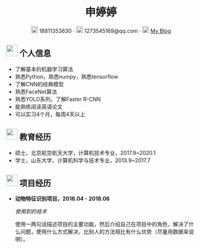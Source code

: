  <center>
     <h1>申婷婷</h1>
     <div>
         <span>
             <img src="assets/phone-solid.svg" width="18px">
             18811353630
         </span>
         ·
         <span>
             <img src="assets/envelope-solid.svg" width="18px">
             1273545169@qq.com
         </span>
         ·
         <span>
             <img src="assets/rss-solid.svg" width="18px">
             <a href="https://blog.csdn.net/baidu_27643275">My Blog</a>
         </span>
     </div>
 </center>

 ## <img src="assets/info-circle-solid.svg" width="30px"> 个人信息 

 - 了解基本的机器学习算法 
 - 熟悉Python，熟悉numpy，熟悉tensorflow 
 - 了解CNN的经典模型
 - 熟悉FaceNet算法 
 - 熟悉YOLO系列，了解Faster R-CNN  
 - 能熟练阅读英语论文
 - 可以实习4个月，每周4天以上 

## <img src="assets/graduation-cap-solid.svg" width="30px"> 教育经历

- 硕士，北京航空航天大学，计算机技术专业，2017.9~2020.1
- 学士，山东大学，计算机科学与技术专业，2013.9~2017.7


## <img src="assets/project-diagram-solid.svg" width="30px"> 项目经历

- **动物特征识别项目，2018.04 - 2018.06**

  *使用到的技术*
  
  
  
  

  使用一两句话描述项目的主要功能，然后介绍自己在项目中的角色，解决了什么问题，使用什么方式解决，比别人的方法相比有什么优势（尽量用数据来说明）。


